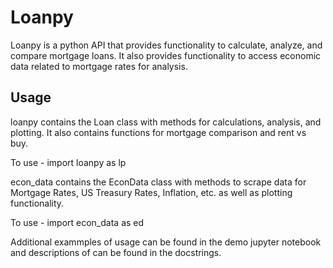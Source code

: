 
# Loanpy

Loanpy is a python API that provides functionality to calculate, analyze, and compare mortgage loans. It also provides functionality to access economic data related to mortgage rates for analysis.

## Usage

loanpy contains the Loan class with methods for calculations, analysis, and plotting. It also contains functions for mortgage comparison and rent vs buy.

To use - import loanpy as lp

econ_data contains the EconData class with methods to scrape data for Mortgage Rates, US Treasury Rates, Inflation, etc. as well as plotting functionality.

To use - import econ_data as ed

Additional exammples of usage can be found in the demo jupyter notebook and descriptions of can be found in the docstrings.
